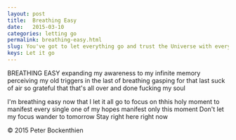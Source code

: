 ```yaml
---
layout: post
title:  Breathing Easy
date:   2015-03-10
categories: letting go
permalink: breathing-easy.html
slug: You've got to let everything go and trust the Universe with every aspect of your life.
keys: Let it go
---
```

BREATHING EASY
expanding my awareness
to my infinite memory
perceiving my old triggers
in the last of breathing
		gasping
				for that last suck of air
		so grateful that that's
		all over and done fucking my soul

I'm breathing easy
		now that I let it all go
		to focus on thhis holy moment
			to manifest every single one of my hopes
			manifest only this moment
			Don't let my focus wander to tomorrow
			Stay right here right now

&copy; 2015 Peter Bockenthien